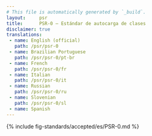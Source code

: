 ```yaml
---
# This file is automatically generated by `_build`.
layout:     psr
title:      PSR-0 — Estándar de autocarga de clases
disclaimer: true
translations:
 - name: English (official)
   path: /psr/psr-0
 - name: Brazilian Portuguese
   path: /psr/psr-0/pt-br
 - name: French
   path: /psr/psr-0/fr
 - name: Italian
   path: /psr/psr-0/it
 - name: Russian
   path: /psr/psr-0/ru
 - name: Slovenian
   path: /psr/psr-0/sl
 - name: Spanish
---
```

{% include fig-standards/accepted/es/PSR-0.md %}
